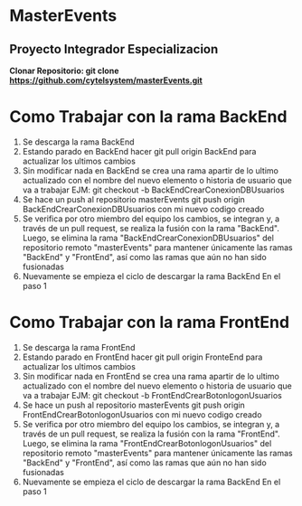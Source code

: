 # **MasterEvents**
## Proyecto Integrador Especializacion

**Clonar Repositorio: git clone https://github.com/cytelsystem/masterEvents.git**


# **Como Trabajar con la rama BackEnd**

1. Se descarga la rama BackEnd 
2. Estando parado en BackEnd hacer git pull origin BackEnd para actualizar los ultimos cambios
3. Sin modificar nada en BackEnd se crea una rama apartir de lo ultimo actualizado con el nombre del nuevo elemento o historia de usuario que va a trabajar EJM: git checkout -b BackEndCrearConexionDBUsuarios
4. Se hace un push al repositorio masterEvents git push origin BackEndCrearConexionDBUsuarios con mi nuevo codigo creado
 5. Se verifica por otro miembro del equipo los cambios, se integran y, a través de un pull request, se realiza la fusión con la rama "BackEnd". Luego, se elimina la rama "BackEndCrearConexionDBUsuarios" del repositorio remoto "masterEvents" para mantener únicamente las ramas "BackEnd" y "FrontEnd", así como las ramas que aún no han sido fusionadas
6. Nuevamente se empieza el ciclo de descargar la rama BackEnd  En el paso 1

# **Como Trabajar con la rama FrontEnd**
1. Se descarga la rama FrontEnd 
2. Estando parado en FrontEnd hacer git pull origin FronteEnd para actualizar los ultimos cambios
3. Sin modificar nada en FrontEnd se crea una rama apartir de lo ultimo actualizado con el nombre del nuevo elemento o historia de usuario que va a trabajar EJM: git checkout -b FrontEndCrearBotonlogonUsuarios
4. Se hace un push al repositorio masterEvents git push origin FrontEndCrearBotonlogonUsuarios con mi nuevo codigo creado
5. Se verifica por otro miembro del equipo los cambios, se integran y, a través de un pull request, se realiza la fusión con la rama "FrontEnd". Luego, se elimina la rama "FrontEndCrearBotonlogonUsuarios" del repositorio remoto "masterEvents" para mantener únicamente las ramas "BackEnd" y "FrontEnd", así como las ramas que aún no han sido fusionadas
6. Nuevamente se empieza el ciclo de descargar la rama BackEnd  En el paso 1



